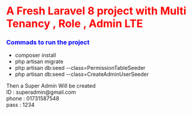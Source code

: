 <!DOCTYPE html>
<html>
<head>
</head>
<body>

<h1 style="color:red">A Fresh Laravel 8 project with Multi Tenancy , Role , Admin LTE</h1>
<h3 style="color:blue">Commads to run the project</h1>    
<ul>
  <li>composer install</li>
  <li>php artisan migrate</li>
  <li>php artisan db:seed --class=PermissionTableSeeder</li>
  <li>php artisan db:seed --class=CreateAdminUserSeeder</li>
</ul>
<p>
Then a Super Admin Will be created<br> 
ID : superadmin@gmail.com <br>
phone : 01731587548<br>
pass : 1234<br>
</p>    
</body>
</html>
